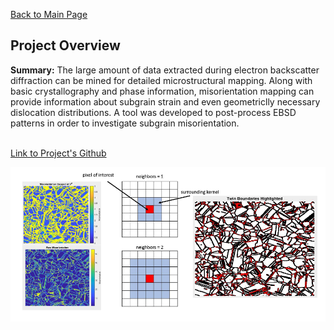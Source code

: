 [Back to Main Page](/index)
## Project Overview

**Summary:** The large amount of data extracted during electron backscatter diffraction can be mined for detailed microstructural mapping. Along with basic crystallography and phase information, misorientation mapping can provide information about subgrain strain and even geometriclly necessary dislocation distributions. A tool was developed to post-process EBSD patterns in order to investigate subgrain misorientation.  
<br>

<a href="https://github.com/cameronmcelfresh/kernel-average-misorientation6">Link to Project's Github</a> 
<br>

<img src="images/kam_thumbnail.png?raw=true"/>





